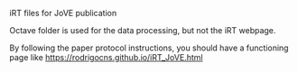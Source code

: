 iRT files for JoVE publication

Octave folder is used for the data processing, but not the iRT webpage.

By following the paper protocol instructions, you should have a functioning page like https://rodrigocns.github.io/iRT_JoVE.html  
